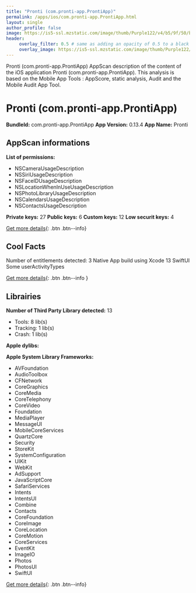 ```yaml
---
title: "Pronti (com.pronti-app.ProntiApp)"
permalink: /apps/ios/com.pronti-app.ProntiApp.html
layout: single
author_profile: false
image: https://is5-ssl.mzstatic.com/image/thumb/Purple122/v4/b5/9f/50/b59f50b6-e010-f1fc-3eae-464339b9363b/AppIcon-0-1x_U007emarketing-0-7-0-85-220.png/512x512bb.jpg
header: 
     overlay_filter: 0.5 # same as adding an opacity of 0.5 to a black background
     overlay_image: https://is5-ssl.mzstatic.com/image/thumb/Purple122/v4/b5/9f/50/b59f50b6-e010-f1fc-3eae-464339b9363b/AppIcon-0-1x_U007emarketing-0-7-0-85-220.png/512x512bb.jpg
---
```

Pronti (com.pronti-app.ProntiApp) AppScan description of the content of the iOS application Pronti (com.pronti-app.ProntiApp). This analysis is based on the Mobile App Tools : AppScore, static analysis, Audit and the Mobile Audit App Tool.

# Pronti (com.pronti-app.ProntiApp)

**BundleId:** com.pronti-app.ProntiApp
**App Version:** 0.13.4
**App Name:** Pronti


## AppScan informations 

**List of permissions:** 
- NSCameraUsageDescription
- NSSiriUsageDescription
- NSFaceIDUsageDescription
- NSLocationWhenInUseUsageDescription
- NSPhotoLibraryUsageDescription
- NSCalendarsUsageDescription
- NSContactsUsageDescription
  
  
**Private keys:** 27
**Public keys:** 6
**Custom keys:** 12
**Low securit keys:** 4
  
[Get more details](/pricing.html){: .btn .btn--info}

## Cool Facts

Number of entitlements detected: 3
Native App
build using Xcode 13
SwiftUI
Some userActivityTypes
  
[Get more details](/pricing.html){: .btn .btn--info }

## Librairies 
**Number of Third Party Library detected:** 13
- Tools: 8 lib(s)
- Tracking: 1 lib(s)
- Crash: 1 lib(s)


**Apple dylibs:**


**Apple System Library Frameworks:**
- AVFoundation
- AudioToolbox
- CFNetwork
- CoreGraphics
- CoreMedia
- CoreTelephony
- CoreVideo
- Foundation
- MediaPlayer
- MessageUI
- MobileCoreServices
- QuartzCore
- Security
- StoreKit
- SystemConfiguration
- UIKit
- WebKit
- AdSupport
- JavaScriptCore
- SafariServices
- Intents
- IntentsUI
- Combine
- Contacts
- CoreFoundation
- CoreImage
- CoreLocation
- CoreMotion
- CoreServices
- EventKit
- ImageIO
- Photos
- PhotosUI
- SwiftUI


  
[Get more details](/pricing.html){: .btn .btn--info}

